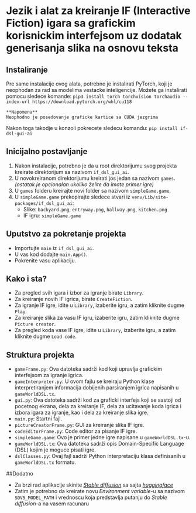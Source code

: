 # Jezik i alat za kreiranje IF (Interactive Fiction) igara sa grafickim korisnickim interfejsom uz dodatak generisanja slika na osnovu teksta

## Instaliranje
Pre same instalacije ovog alata, potrebno je instalirati PyTorch, koji je neophodan za rad sa modelima vestacke inteligencije. Možete ga instalirati pomocu sledece komande:
`pip3 install torch torchvision torchaudio --index-url https://download.pytorch.org/whl/cu118`

``` 
**Napomena**
Neophodno je posedovanje graficke kartice sa CUDA jezgrima  
```

Nakon toga takodje u konzoli pokrecete sledecu komandu:
`pip install if-dsl-gui-ai`


## Inicijalno postavljanje
1. Nakon instalacije, potrebno je da u root direktorijumu svog projekta kreirate direktorijum sa nazivom `if_dsl_gui_ai`.
2. U novokreiranom direktorijumu kreirati jos jedan sa nazivom `games`.  
  *(ostatak je opcionalan ukoliko želite da imate primer igre)*
3. U `games` folderu kreirajte novi folder sa nazivom `simpleGame.game`.
4. U `simpleGame.game` prekopirajte sledece stvari iz `venv/Lib/site-packages/if_dsl_gui_ai`:
    - Slike: `backyard.png`, `entryway.png`, `hallway.png`, `kitchen.png`
    - IF igru: `simpleGame.game`

## Uputstvo za pokretanje projekta
- Importujte `main` iz `if_dsl_gui_ai`.
- U vas kod dodajte `main.App()`.
- Pokrenite vasu aplikaciju.

## Kako i sta?
- Za pregled svih igara i izbor za igranje birate `Library`.
- Za kreiranje novih IF igrica, birate `CreateFiction`.
- Za igranje IF igre, idite u `Library`, izaberite igru, a zatim kliknite dugme `Play`.
- Za kreiranje slika za vasu IF igru, izaberite igru, zatim kliknite dugme `Picture creator`.
- Za pregled koda vase IF igre, idite u `Library`, izaberite igru, a zatim kliknite dugme `Load code`.

## Struktura projekta
- `gameFrame.py`: Ova datoteka sadrži kod koji upravlja grafickim interfejsom za igranje igrica.
- `gameInterpreter.py`: U ovom fajlu se kreiraju Python klase interpretiranjem informacija dobijenih parsiranjem igrica napisanih u `gameWorldDSL.tx`.
- `gui.py`: Ova datoteka sadrži kod za graficki interfejs koji se sastoji od pocetnog ekrana, dela za kreiranje IF, dela za
     ucitavanje koda igrica i izbora igara za igranje, kao i dela za kreiranje slika igre.
- `main.py`: Startni fajl.
- `pictureCreatorFrame.py`: GUI za kreiranje slika IF igre.
- `codeEditorFrame.py`: Code editor za pisanje IF igre.
- `simpleGame.game`: Ovo je primer jedne igre napisane u `gameWorldDSL.tx`-u.
- `gameWorldDSL.tx`: Ova datoteka sadrži opis Domain-Specific Language (DSL) kojim je moguce pisati igre.
- `dslClasses.py`: Ovaj fajl sadrži Python interpretaciju klasa definisanih u `gameWorldDSL.tx` formatu.

##Dodatno
- Za brzi rad aplikacije skinite [*Stable diffusion*](https://huggingface.co/runwayml/stable-diffusion-v1-5) sa sajta [*huggingface*](https://huggingface.co.)
- Zatim je potrebno da kreirate novu *Environment variable*-u sa nazivom `SDV5_MODEL_PATH` i vrednoscu koja predstavlja putanju do *Stable diffusion*-a na vasem racunaru
